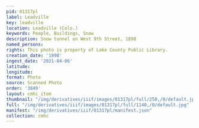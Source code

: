 ```yaml
---
pid: 01317pl
label: Leadville
key: leadville
location: Leadville (Colo.)
keywords: People, Buildings, Snow
description: Snow tunnel on West 9th Street, 1898
named_persons: 
rights: This photo is property of Lake County Public Library.
creation_date: '1898'
ingest_date: '2021-04-06'
latitude: 
longitude: 
format: Photo
source: Scanned Photo
order: '3849'
layout: cmhc_item
thumbnail: "/img/derivatives/iiif/images/01317pl/full/250,/0/default.jpg"
full: "/img/derivatives/iiif/images/01317pl/full/1140,/0/default.jpg"
manifest: "/img/derivatives/iiif/01317pl/manifest.json"
collection: cmhc
---
```

